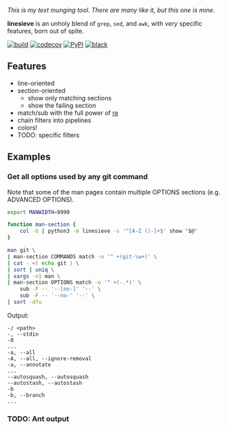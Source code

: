 *This is my text munging tool. There are many like it, but this one is mine.*

**linesieve** is an unholy blend of `grep`, `sed`, and `awk`,
with *very* specific features, born out of spite.


[![build](https://github.com/lemon24/linesieve/actions/workflows/build.yaml/badge.svg)](https://github.com/lemon24/linesieve/actions/workflows/build.yaml) [![codecov](https://codecov.io/gh/lemon24/linesieve/branch/main/graph/badge.svg?token=MrpEP5cg24)](https://codecov.io/gh/lemon24/linesieve) [![PyPI](https://img.shields.io/pypi/v/linesieve)](https://pypi.org/project/linesieve/) [![black](https://img.shields.io/badge/code%20style-black-000000.svg)](https://github.com/psf/black)

## Features

* line-oriented
* section-oriented
  * show only matching sections
  * show the failing section
* match/sub with the full power of [re](https://docs.python.org/3/library/re.html)
* chain filters into pipelines
* colors!
* TODO: specific filters

## Examples

### Get all options used by any git command

Note that some of the man pages contain multiple OPTIONS sections (e.g. ADVANCED OPTIONS).

```bash
export MANWIDTH=9999

function man-section {
    col -b | python3 -m linesieve -s '^[A-Z ()-]+$' show "$@"
}

man git \
| man-section COMMANDS match -o '^ +(git-\w+)' \
| cat - <( echo git ) \
| sort | uniq \
| xargs -n1 man \
| man-section OPTIONS match -o '^ +(-.*)' \
    sub -F -- '--[no-]' '--' \
    sub -F -- '--no-' '--' \
| sort -dfu

```

Output:

```
-/ <path>
-, --stdin
-0
...
-a, --all
-A, --all, --ignore-removal
-a, --annotate
...
--autosquash, --autosquash
--autostash, --autostash
-b
-b, --branch
...
```

### TODO: Ant output
